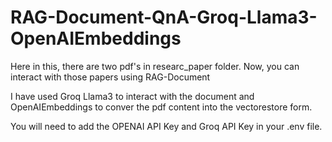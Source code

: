 # RAG-Document-QnA-Groq-Llama3-OpenAIEmbeddings

Here in this, there are two pdf's in researc_paper folder. Now, you can interact with those papers using RAG-Document

I have used Groq Llama3 to interact with the document and OpenAIEmbeddings to conver the pdf content into the vectorestore form.

You will need to add the OPENAI API Key and Groq API Key in your .env file.
